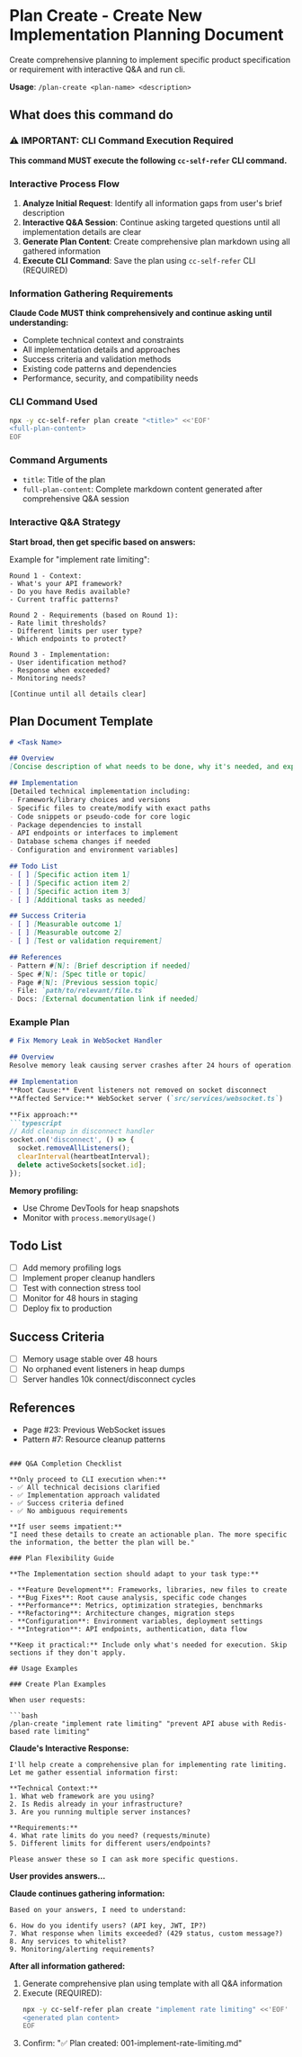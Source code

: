 # Plan Create - Create New Implementation Planning Document

Create comprehensive planning to implement specific product specification or requirement with interactive Q&A and run cli.

**Usage**: `/plan-create <plan-name> <description>`

## What does this command do

### ⚠️ IMPORTANT: CLI Command Execution Required

**This command MUST execute the following `cc-self-refer` CLI command.**

### Interactive Process Flow

1. **Analyze Initial Request**: Identify all information gaps from user's brief description
2. **Interactive Q&A Session**: Continue asking targeted questions until all implementation details are clear
3. **Generate Plan Content**: Create comprehensive plan markdown using all gathered information
4. **Execute CLI Command**: Save the plan using `cc-self-refer` CLI (REQUIRED)

### Information Gathering Requirements

**Claude Code MUST think comprehensively and continue asking until understanding:**
- Complete technical context and constraints
- All implementation details and approaches
- Success criteria and validation methods
- Existing code patterns and dependencies
- Performance, security, and compatibility needs

### CLI Command Used

```bash
npx -y cc-self-refer plan create "<title>" <<'EOF'
<full-plan-content>
EOF
```

### Command Arguments
- `title`: Title of the plan
- `full-plan-content`: Complete markdown content generated after comprehensive Q&A session

### Interactive Q&A Strategy

**Start broad, then get specific based on answers:**

Example for "implement rate limiting":
```
Round 1 - Context:
- What's your API framework?
- Do you have Redis available?
- Current traffic patterns?

Round 2 - Requirements (based on Round 1):
- Rate limit thresholds?
- Different limits per user type?
- Which endpoints to protect?

Round 3 - Implementation:
- User identification method?
- Response when exceeded?
- Monitoring needs?

[Continue until all details clear]
```

## Plan Document Template

```markdown
# <Task Name>

## Overview
[Concise description of what needs to be done, why it's needed, and expected outcome]

## Implementation
[Detailed technical implementation including:
- Framework/library choices and versions
- Specific files to create/modify with exact paths
- Code snippets or pseudo-code for core logic
- Package dependencies to install
- API endpoints or interfaces to implement
- Database schema changes if needed
- Configuration and environment variables]

## Todo List
- [ ] [Specific action item 1]
- [ ] [Specific action item 2]
- [ ] [Specific action item 3]
- [ ] [Additional tasks as needed]

## Success Criteria
- [ ] [Measurable outcome 1]
- [ ] [Measurable outcome 2]
- [ ] [Test or validation requirement]

## References
- Pattern #[N]: [Brief description if needed]
- Spec #[N]: [Spec title or topic]
- Page #[N]: [Previous session topic]
- File: `path/to/relevant/file.ts`
- Docs: [External documentation link if needed]
```

### Example Plan

```markdown
# Fix Memory Leak in WebSocket Handler

## Overview
Resolve memory leak causing server crashes after 24 hours of operation. Event listeners are not being properly cleaned up on disconnect.

## Implementation
**Root Cause:** Event listeners not removed on socket disconnect
**Affected Service:** WebSocket server (`src/services/websocket.ts`)

**Fix approach:**
```typescript
// Add cleanup in disconnect handler
socket.on('disconnect', () => {
  socket.removeAllListeners();
  clearInterval(heartbeatInterval);
  delete activeSockets[socket.id];
});
```

**Memory profiling:**
- Use Chrome DevTools for heap snapshots
- Monitor with `process.memoryUsage()`

## Todo List
- [ ] Add memory profiling logs
- [ ] Implement proper cleanup handlers
- [ ] Test with connection stress tool
- [ ] Monitor for 48 hours in staging
- [ ] Deploy fix to production

## Success Criteria
- [ ] Memory usage stable over 48 hours
- [ ] No orphaned event listeners in heap dumps
- [ ] Server handles 10k connect/disconnect cycles

## References
- Page #23: Previous WebSocket issues
- Pattern #7: Resource cleanup patterns
```

### Q&A Completion Checklist

**Only proceed to CLI execution when:**
- ✅ All technical decisions clarified
- ✅ Implementation approach validated
- ✅ Success criteria defined
- ✅ No ambiguous requirements

**If user seems impatient:**
"I need these details to create an actionable plan. The more specific the information, the better the plan will be."

### Plan Flexibility Guide

**The Implementation section should adapt to your task type:**

- **Feature Development**: Frameworks, libraries, new files to create
- **Bug Fixes**: Root cause analysis, specific code changes
- **Performance**: Metrics, optimization strategies, benchmarks  
- **Refactoring**: Architecture changes, migration steps
- **Configuration**: Environment variables, deployment settings
- **Integration**: API endpoints, authentication, data flow

**Keep it practical:** Include only what's needed for execution. Skip sections if they don't apply.

## Usage Examples

### Create Plan Examples

When user requests:

```bash
/plan-create "implement rate limiting" "prevent API abuse with Redis-based rate limiting"
```

**Claude's Interactive Response:**

```
I'll help create a comprehensive plan for implementing rate limiting.
Let me gather essential information first:

**Technical Context:**
1. What web framework are you using?
2. Is Redis already in your infrastructure?
3. Are you running multiple server instances?

**Requirements:**
4. What rate limits do you need? (requests/minute)
5. Different limits for different users/endpoints?

Please answer these so I can ask more specific questions.
```

**User provides answers...**

**Claude continues gathering information:**
```
Based on your answers, I need to understand:

6. How do you identify users? (API key, JWT, IP?)
7. What response when limits exceeded? (429 status, custom message?)
8. Any services to whitelist?
9. Monitoring/alerting requirements?
```

**After all information gathered:**

1. Generate comprehensive plan using template with all Q&A information
2. Execute (REQUIRED):
   ```bash
   npx -y cc-self-refer plan create "implement rate limiting" <<'EOF'
   <generated plan content>
   EOF
   ```
3. Confirm: "✅ Plan created: 001-implement-rate-limiting.md"

